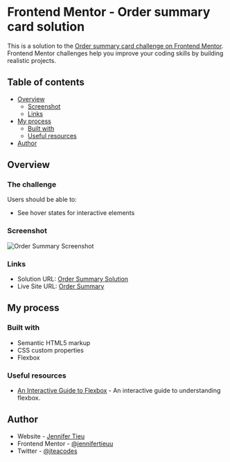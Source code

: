 # Frontend Mentor - Order summary card solution

This is a solution to the [Order summary card challenge on Frontend Mentor](https://www.frontendmentor.io/challenges/order-summary-component-QlPmajDUj). Frontend Mentor challenges help you improve your coding skills by building realistic projects. 

## Table of contents

- [Overview](#overview)
  - [Screenshot](#screenshot)
  - [Links](#links)
- [My process](#my-process)
  - [Built with](#built-with)
  - [Useful resources](#useful-resources)
- [Author](#author)

## Overview

### The challenge

Users should be able to:

- See hover states for interactive elements

### Screenshot

![Order Summary Screenshot](./order-summary-screenshot.jpg)

### Links

- Solution URL: [Order Summary Solution](https://github.com/jennifertieu/fem-order-summary)
- Live Site URL: [Order Summary](https://jennifertieu.github.io/fem-order-summary/)

## My process

### Built with

- Semantic HTML5 markup
- CSS custom properties
- Flexbox

### Useful resources

- [An Interactive Guide to Flexbox](https://www.joshwcomeau.com/css/interactive-guide-to-flexbox/) - An interactive guide to understanding flexbox.

## Author

- Website - [Jennifer Tieu](https://jennifertieu.com)
- Frontend Mentor - [@jennifertieuu](https://www.frontendmentor.io/profile/jennifertieuu)
- Twitter - [@jteacodes](https://www.twitter.com/jteacodes)

